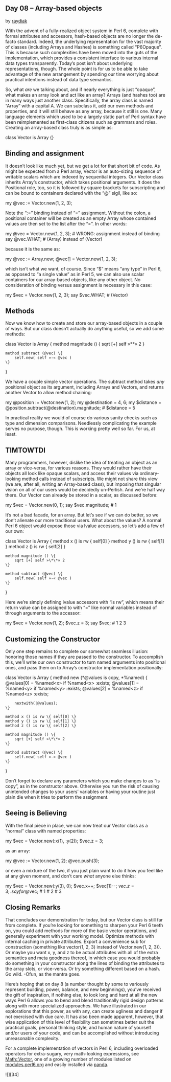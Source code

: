 ## Day 08 – Array-based objects

by [raydiak][4]

With the advent of a fully-realized object system in Perl 6, complete with formal attributes and accessors, hash-based objects are no longer the de-facto standard. Indeed, the underlying representation for the vast majority of classes (including Arrays and Hashes) is something called “P6Opaque”. This is because such complexities have been moved into the guts of the implementation, which provides a consistent interface to various internal data types transparently. Today’s post isn’t about underlying representations, though. The whole point is for us to be able to take advantage of the new arrangement by spending our time worrying about practical intentions instead of data type semantics.

So, what _are_ we talking about, and if nearly everything is just “opaque”, what makes an array look and act like an array? Arrays (and hashes too) are in many ways just another class. Specifically, the array class is named “Array” with a capital A. We can subclass it, add our own methods and properties, and it will still behave as any array, because it still is one. Many language elements which used to be a largely static part of Perl syntax have been reimplemented as first-class citizens such as grammars and roles. Creating an array-based class truly is as simple as:

class Vector is Array \{\}

## Binding and assignment

It doesn’t look like much yet, but we get a lot for that short bit of code. As might be expected from a Perl array, Vector is an auto-sizing sequence of writable scalars which are indexed by sequential integers. Our Vector class inherits Array’s constructor, which takes positional arguments. It does the Positional role, too, so it is followed by square brackets for subscripting and can be bound to containers declared with the “@” sigil, like so:

my @vec := Vector.new(1, 2, 3);

Note the “:=” binding instead of “=” assignment. Without the colon, a positional container will be created as an empty Array whose contained values are then set to the list after the “=”. In other words:

my @vec = Vector.new(1, 2, 3); # WRONG: assignment instead of binding
say @vec.WHAT; # (Array) instead of (Vector)

because it is the same as:

my @vec := Array.new;
@vec[] = Vector.new(1, 2, 3);

which isn’t what we want, of course. Since “$” means “any type” in Perl 6, as opposed to “a single value” as in Perl 5, we can also use scalar containers for our array-based objects, like any other object. No consideration of binding versus assignment is necessary in this case:

my $vec = Vector.new(1, 2, 3);
say $vec.WHAT; # (Vector)

## Methods

Now we know how to create and store our array-based objects in a couple of ways. But our class doesn’t actually do anything useful, so we add some methods:

class Vector is Array \{
    method magnitude () \{
        sqrt [+] self »\*\*» 2 
    \}

    method subtract (@vec) \{
        self.new( self »-« @vec )
    \}
\}

We have a couple simple vector operations. The subtract method takes _any_ positional object as its argument, including Arrays and Vectors, and returns another Vector to allow method chaining:

my @position := Vector.new(1, 2);
my @destination = 4, 6;
my $distance = @position.subtract(@destination).magnitude;
    # $distance = 5

In practical reality we would of course do various sanity checks such as type and dimension comparisons. Needlessly complicating the example serves no purpose, though. This is working pretty well so far. For us, at least.

## TIMTOWTDI

Many programmers, however, dislike the idea of treating an object as an array or vice-versa, for various reasons. They would rather have their objects all look like opaque scalars, and access their values via ordinary-looking method calls instead of subscripts. We might not share this view (we are, after all, writing an Array-based class), but imposing that singular vision on all of our users would be decidedly un-Perlish. And we’re half way there. Our Vector can already be stored in a scalar, as discussed before:

my $vec = Vector.new(0, 1);
say $vec.magnitude; # 1

It’s not a bad facade, for an array. But let’s see if we can do better, so we don’t alienate our more traditional users. What about the values? A normal Perl 6 object would expose those via lvalue accessors, so let’s add a few of our own:

class Vector is Array \{
    method x () is rw \{ self[0] \}
    method y () is rw \{ self[1] \}
    method z () is rw \{ self[2] \}

    method magnitude () \{
        sqrt [+] self »\*\*» 2 
    \}

    method subtract (@vec) \{
        self.new( self »-« @vec )
    \}
\}

Here we’re simply defining lvalue accessors with “is rw”, which means their return value can be assigned to with “=” like normal variables instead of through arguments to the accessor:

my $vec = Vector.new(1, 2);
$vec.z = 3;
say $vec; # 1 2 3

## Customizing the Constructor

Only one step remains to complete our somewhat seamless illusion: honoring those names if they are passed to the constructor. To accomplish this, we’ll write our own constructor to turn named arguments into positional ones, and pass them on to Array’s constructor implementation positionally:

class Vector is Array \{
    method new (\*@values is copy, \*%named) \{
        @values[0] = %named&lt;x&gt; if %named&lt;x&gt; :exists;
        @values[1] = %named&lt;y&gt; if %named&lt;y&gt; :exists;
        @values[2] = %named&lt;z&gt; if %named&lt;z&gt; :exists;

        nextwith(|@values);
    \}

    method x () is rw \{ self[0] \}
    method y () is rw \{ self[1] \}
    method z () is rw \{ self[2] \}

    method magnitude () \{
        sqrt [+] self »\*\*» 2 
    \}

    method subtract (@vec) \{
        self.new( self »-« @vec )
    \}
\}

Don’t forget to declare any parameters which you make changes to as “is copy”, as in the constructor above. Otherwise you run the risk of causing unintended changes to your users’ variables or having your routine just plain die when it tries to perform the assignment.

## Seeing is Believing

With the final piece in place, we can now treat our Vector class as a “normal” class with named properties:

my $vec = Vector.new(:x(1), :y(2));
$vec.z = 3;

as an array:

my @vec := Vector.new(1, 2);
@vec.push(3);

or even a mixture of the two, if you just plain want to do it how you feel like at any given moment, and don’t care _what_ anyone else thinks:

my $vec = Vector.new(:y(3), 0);
$vec.x++;
$vec[1]--;
$vec.z = 3;
.say for @$vec;
    # 1
    # 2
    # 3

## Closing Remarks

That concludes our demonstration for today, but our Vector class is still far from complete. If you’re looking for something to sharpen your Perl 6 teeth on, you could add methods for more of the basic vector operations, and generally experiment with your working model. Optimize methods with internal caching in private attributes. Export a convenience sub for construction (something like vector(1, 2, 3) instead of Vector.new(1, 2, 3)). Or maybe you want x, y, and z to be actual attributes with all of the extra semantics and meta goodness thereof, in which case you would probably do something in your constructor along the lines of binding the attributes to the array slots, or vice-versa. Or try something different based on a hash. Go wild. -Ofun, as the mantra goes.

Here’s hoping that on day 8 (a number thought by some to variously represent building, power, balance, and new beginnings), you’ve received the gift of inspiration, if nothing else, to look long and hard at all the new ways Perl 6 allows you to bend and blend traditionally rigid design patterns along with more specialized approaches. We have illustrated in our explorations that this power, as with any, can create ugliness and danger if not exercised with due care. It has also been made apparent, however, that wise application of this level of flexibility can sometimes better suit the practical goals, personal thinking style, and human nature of yourself and/or users of your code, and can be accomplished without introducing unreasonable complexity.

For a complete implementation of vectors in Perl 6, including overloaded operators for extra-sugary, very math-looking expressions, see [Math::Vector][5], one of a growing number of modules listed on [modules.perl6.org][6] and easily installed via [panda][7].


![][34]

  [4]: https://perl6advent.wordpress.com/author/raydiak0/ "View all posts by raydiak"
  [5]: https://github.com/colomon/Math-Vector
  [6]: http://modules.perl6.org/
  [7]: https://github.com/tadzik/panda
